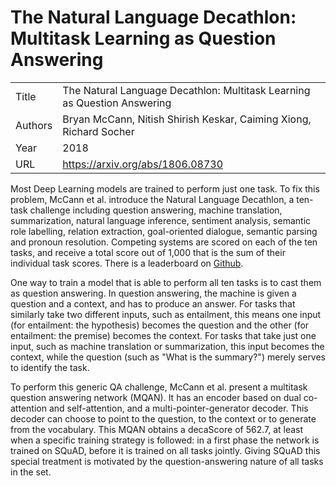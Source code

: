 # The Natural Language Decathlon: Multitask Learning as Question Answering

|||
| --- | --- |
| Title | The Natural Language Decathlon: Multitask Learning as Question Answering |
| Authors | Bryan McCann, Nitish Shirish Keskar, Caiming Xiong, Richard Socher |
| Year | 2018 |
| URL | https://arxiv.org/abs/1806.08730 |

Most Deep Learning models are trained to perform just one task. To fix this problem,
McCann et al. introduce the Natural Language Decathlon, a ten-task challenge
including question answering, machine translation, summarization, natural language
inference, sentiment analysis, semantic role labelling, relation extraction,
goal-oriented dialogue, semantic parsing and pronoun resolution. 
Competing systems are scored on each of the ten tasks, and receive a total
score out of 1,000 that is the sum of their individual task scores. There is a
leaderboard on [Github](https://github.com/salesforce/decaNLP).

One way to train a model that is able to perform all ten tasks is to cast
them as question answering. In question answering, the machine is given a 
question and a context, and has to produce an answer. For tasks that similarly take two different inputs, such as
entailment, this means one input (for entailment: the hypothesis) becomes 
the question and the other (for entailment: the premise) becomes the context. For
tasks that take just one input, such as machine translation or summarization, this input becomes
the context, while the question (such as "What is the summary?") merely serves
to identify the task. 

To perform this generic QA challenge, McCann et al. present a multitask 
question answering network (MQAN). It has an encoder based on dual co-attention
and self-attention, and a multi-pointer-generator decoder. This decoder can choose 
to point to the question, to the context or to generate from the vocabulary. This
MQAN obtains a decaScore of 562.7, at least when a specific training strategy
is followed: in a first phase the network is trained on SQuAD, before it is
trained on all tasks jointly. Giving SQuAD this special treatment is motivated
by the question-answering nature of all tasks in the set.
